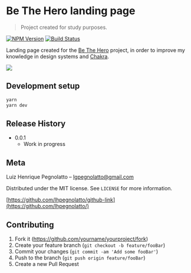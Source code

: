 # Be The Hero landing page
> Project created for study purposes.

[![NPM Version][npm-image]][npm-url]
[![Build Status][travis-image]][travis-url]

Landing page created for the [Be The Hero](https://github.com/LHPegnolatto/be-the-hero) project, in order to improve my knowledge in design systems and [Chakra](https://chakra-ui.com/docs/getting-started).

![](meida/home.png)

## Development setup

```sh
yarn
yarn dev
```

## Release History
* 0.0.1
    * Work in progress

## Meta

Luiz Henrique Pegnolatto – lgpegnolatto@gmail.com

Distributed under the MIT license. See ``LICENSE`` for more information.

[https://github.com/lhpegnolatto/github-link](https://github.com/lhpegnolatto/)

## Contributing

1. Fork it (<https://github.com/yourname/yourproject/fork>)
2. Create your feature branch (`git checkout -b feature/fooBar`)
3. Commit your changes (`git commit -am 'Add some fooBar'`)
4. Push to the branch (`git push origin feature/fooBar`)
5. Create a new Pull Request

<!-- Markdown link & img dfn's -->
[npm-image]: https://img.shields.io/npm/v/datadog-metrics.svg?style=flat-square
[npm-url]: https://npmjs.org/package/datadog-metrics
[npm-downloads]: https://img.shields.io/npm/dm/datadog-metrics.svg?style=flat-square
[travis-image]: https://img.shields.io/travis/dbader/node-datadog-metrics/master.svg?style=flat-square
[travis-url]: https://travis-ci.org/dbader/node-datadog-metrics
[wiki]: https://github.com/yourname/yourproject/wiki
